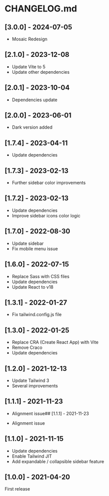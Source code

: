 # CHANGELOG.md

## [3.0.0] - 2024-07-05

-   Mosaic Redesign

## [2.1.0] - 2023-12-08

-   Update Vite to 5
-   Update other dependencies

## [2.0.1] - 2023-10-04

-   Dependencies update

## [2.0.0] - 2023-06-01

-   Dark version added

## [1.7.4] - 2023-04-11

-   Update dependencies

## [1.7.3] - 2023-02-13

-   Further sidebar color improvements

## [1.7.2] - 2023-02-13

-   Update dependencies
-   Improve sidebar icons color logic

## [1.7.0] - 2022-08-30

-   Update sidebar
-   Fix mobile menu issue

## [1.6.0] - 2022-07-15

-   Replace Sass with CSS files
-   Update dependencies
-   Update React to v18

## [1.3.1] - 2022-01-27

-   Fix tailwind.config.js file

## [1.3.0] - 2022-01-25

-   Replace CRA (Create React App) with Vite
-   Remove Craco
-   Update dependencies

## [1.2.0] - 2021-12-13

-   Update Tailwind 3
-   Several improvements

## [1.1.1] - 2021-11-23

-   Alignment issue## [1.1.1] - 2021-11-23

-   Alignment issue

## [1.1.0] - 2021-11-15

-   Update dependencies
-   Enable Tailwind JIT
-   Add expandable / collapsible sidebar feature

## [1.0.0] - 2021-04-20

First release
